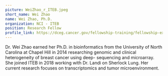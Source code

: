 ```yaml
---
picture: WeiZhao_r_ITEB.jpeg
short_name: Wei Zhao
name: Wei Zhao, Ph.D.
organization: NCI - ITEB
position: Research Fellow
profile_link: https://dceg.cancer.gov/fellowship-training/fellowship-experience/meet-fellows/iteb/zhao-wei
---
```


Dr. Wei Zhao earned her Ph.D. in bioinformatics from the University of North Carolina at Chapel Hill in 2014 researching genomic and clinical heterogeneity of breast cancer using deep- sequencing and microarray. She joined ITEB in 2018 working with Dr. Landi on Sherlock Lung. Her current research focuses on transcriptomics and tumor microenvironment.
